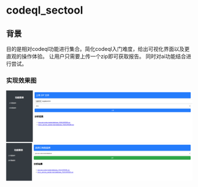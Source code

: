 # codeql_sectool
## 背景
目的是相对codeql功能进行集合。简化codeql入门难度，给出可视化界面以及更直观的操作体验。
让用户只需要上传一个zip即可获取报告。
同时对ai功能结合进行尝试。

### 实现效果图
![img_2.png](img/img_2.png)
![img_3.png](img/img_3.png)